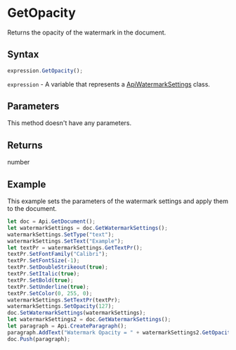 # GetOpacity

Returns the opacity of the watermark in the document.

## Syntax

```javascript
expression.GetOpacity();
```

`expression` - A variable that represents a [ApiWatermarkSettings](../ApiWatermarkSettings.md) class.

## Parameters

This method doesn't have any parameters.

## Returns

number

## Example

This example sets the parameters of the watermark settings and apply them to the document.

```javascript editor-
let doc = Api.GetDocument();
let watermarkSettings = doc.GetWatermarkSettings();
watermarkSettings.SetType("text");
watermarkSettings.SetText("Example");
let textPr = watermarkSettings.GetTextPr();
textPr.SetFontFamily("Calibri");
textPr.SetFontSize(-1);
textPr.SetDoubleStrikeout(true);
textPr.SetItalic(true);
textPr.SetBold(true);
textPr.SetUnderline(true);
textPr.SetColor(0, 255, 0);
watermarkSettings.SetTextPr(textPr);
watermarkSettings.SetOpacity(127);
doc.SetWatermarkSettings(watermarkSettings);
let watermarkSettings2 = doc.GetWatermarkSettings();
let paragraph = Api.CreateParagraph();
paragraph.AddText("Watermark Opacity = " + watermarkSettings2.GetOpacity());
doc.Push(paragraph);
```
